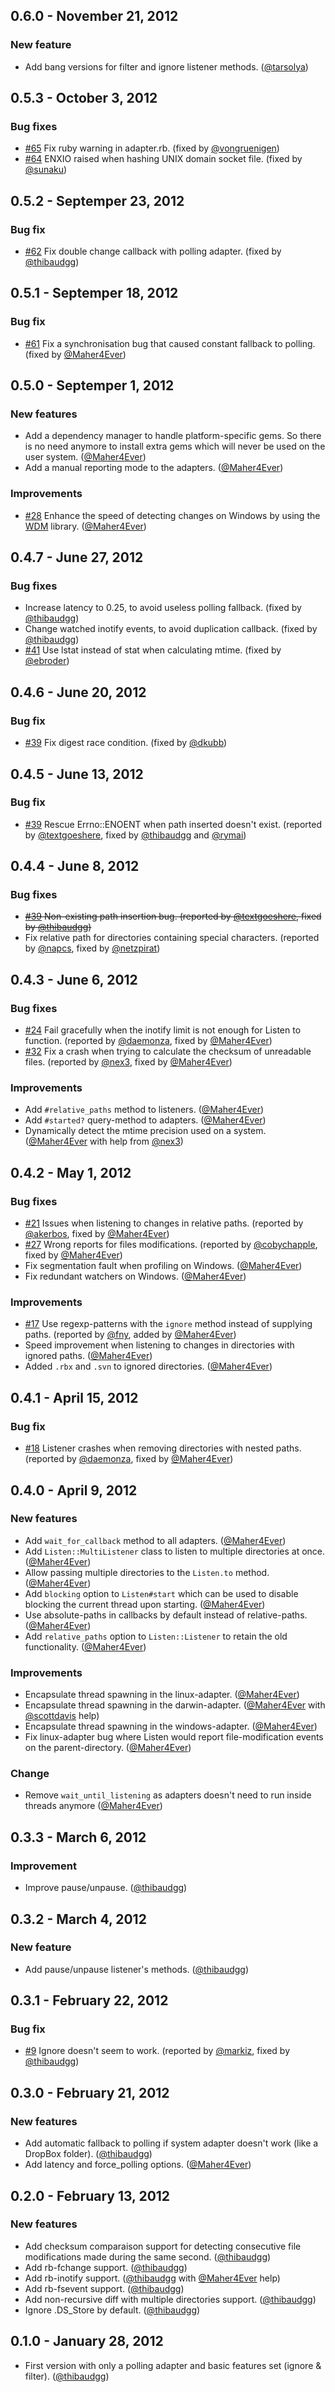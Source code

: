 ## 0.6.0 - November 21, 2012

### New feature

- Add bang versions for filter and ignore listener methods. ([@tarsolya][])

## 0.5.3 - October 3, 2012

### Bug fixes

- [#65] Fix ruby warning in adapter.rb. (fixed by [@vongruenigen][])
- [#64] ENXIO raised when hashing UNIX domain socket file. (fixed by [@sunaku][])

## 0.5.2 - Septemper 23, 2012

### Bug fix

- [#62] Fix double change callback with polling adapter. (fixed by [@thibaudgg][])

## 0.5.1 - Septemper 18, 2012

### Bug fix

- [#61] Fix a synchronisation bug that caused constant fallback to polling. (fixed by [@Maher4Ever][])

## 0.5.0 - Septemper 1, 2012

### New features

- Add a dependency manager to handle platform-specific gems. So there is no need anymore to install
  extra gems which will never be used on the user system. ([@Maher4Ever][])
- Add a manual reporting mode to the adapters. ([@Maher4Ever][])

### Improvements

- [#28] Enhance the speed of detecting changes on Windows by using the [WDM][] library. ([@Maher4Ever][])

## 0.4.7 - June 27, 2012

### Bug fixes

- Increase latency to 0.25, to avoid useless polling fallback. (fixed by [@thibaudgg][])
- Change watched inotify events, to avoid duplication callback. (fixed by [@thibaudgg][])
- [#41](https://github.com/guard/listen/issues/41) Use lstat instead of stat when calculating mtime. (fixed by [@ebroder][])

## 0.4.6 - June 20, 2012

### Bug fix

- [#39](https://github.com/guard/listen/issues/39) Fix digest race condition. (fixed by [@dkubb][])

## 0.4.5 - June 13, 2012

### Bug fix

- [#39](https://github.com/guard/listen/issues/39) Rescue Errno::ENOENT when path inserted doesn't exist. (reported by [@textgoeshere][], fixed by [@thibaudgg][] and [@rymai][])

## 0.4.4 - June 8, 2012

### Bug fixes

- ~~[#39](https://github.com/guard/listen/issues/39) Non-existing path insertion bug. (reported by [@textgoeshere][], fixed by [@thibaudgg][])~~
- Fix relative path for directories containing special characters. (reported by [@napcs][], fixed by [@netzpirat][])

## 0.4.3 - June 6, 2012

### Bug fixes

- [#24](https://github.com/guard/listen/issues/24) Fail gracefully when the inotify limit is not enough for Listen to function. (reported by [@daemonza][], fixed by [@Maher4Ever][])
- [#32](https://github.com/guard/listen/issues/32) Fix a crash when trying to calculate the checksum of unreadable files. (reported by [@nex3][], fixed by [@Maher4Ever][])

### Improvements

- Add `#relative_paths` method to listeners. ([@Maher4Ever][])
- Add `#started?` query-method to adapters. ([@Maher4Ever][])
- Dynamically detect the mtime precision used on a system. ([@Maher4Ever][] with help from [@nex3][])

## 0.4.2 - May 1, 2012

### Bug fixes

- [#21](https://github.com/guard/listen/issues/21) Issues when listening to changes in relative paths. (reported by [@akerbos][], fixed by [@Maher4Ever][])
- [#27](https://github.com/guard/listen/issues/27) Wrong reports for files modifications. (reported by [@cobychapple][], fixed by [@Maher4Ever][])
- Fix segmentation fault when profiling on Windows. ([@Maher4Ever][])
- Fix redundant watchers on Windows. ([@Maher4Ever][])

### Improvements

- [#17](https://github.com/guard/listen/issues/17) Use regexp-patterns with the `ignore` method instead of supplying paths. (reported by [@fny][], added by [@Maher4Ever][])
- Speed improvement when listening to changes in directories with ignored paths. ([@Maher4Ever][])
- Added `.rbx` and `.svn` to ignored directories. ([@Maher4Ever][])

## 0.4.1 - April 15, 2012

### Bug fix

- [#18](https://github.com/guard/listen/issues/18) Listener crashes when removing directories with nested paths. (reported by [@daemonza][], fixed by [@Maher4Ever][])

## 0.4.0 - April 9, 2012

### New features

- Add `wait_for_callback` method to all adapters. ([@Maher4Ever][])
- Add `Listen::MultiListener` class to listen to multiple directories at once. ([@Maher4Ever][])
- Allow passing multiple directories to the `Listen.to` method. ([@Maher4Ever][])
- Add `blocking` option to `Listen#start` which can be used to disable blocking the current thread upon starting. ([@Maher4Ever][])
- Use absolute-paths in callbacks by default instead of relative-paths. ([@Maher4Ever][])
- Add `relative_paths` option to `Listen::Listener` to retain the old functionality. ([@Maher4Ever][])

### Improvements

- Encapsulate thread spawning in the linux-adapter. ([@Maher4Ever][])
- Encapsulate thread spawning in the darwin-adapter. ([@Maher4Ever][] with [@scottdavis][] help)
- Encapsulate thread spawning in the windows-adapter. ([@Maher4Ever][])
- Fix linux-adapter bug where Listen would report file-modification events on the parent-directory. ([@Maher4Ever][])

### Change

- Remove `wait_until_listening` as adapters doesn't need to run inside threads anymore ([@Maher4Ever][])

## 0.3.3 - March 6, 2012

### Improvement

- Improve pause/unpause. ([@thibaudgg][])

## 0.3.2 - March 4, 2012

### New feature

- Add pause/unpause listener's methods. ([@thibaudgg][])

## 0.3.1 - February 22, 2012

### Bug fix

- [#9](https://github.com/guard/listen/issues/9) Ignore doesn't seem to work. (reported by [@markiz][], fixed by [@thibaudgg][])

## 0.3.0 - February 21, 2012

### New features

- Add automatic fallback to polling if system adapter doesn't work (like a DropBox folder). ([@thibaudgg][])
- Add latency and force_polling options. ([@Maher4Ever][])

## 0.2.0 - February 13, 2012

### New features

- Add checksum comparaison support for detecting consecutive file modifications made during the same second. ([@thibaudgg][])
- Add rb-fchange support. ([@thibaudgg][])
- Add rb-inotify support. ([@thibaudgg][] with [@Maher4Ever][] help)
- Add rb-fsevent support. ([@thibaudgg][])
- Add non-recursive diff with multiple directories support. ([@thibaudgg][])
- Ignore .DS_Store by default. ([@thibaudgg][])

## 0.1.0 - January 28, 2012

- First version with only a polling adapter and basic features set (ignore & filter). ([@thibaudgg][])

<!--- The following link definition list is generated by PimpMyChangelog --->
[#9]: https://github.com/guard/listen/issues/9
[#17]: https://github.com/guard/listen/issues/17
[#18]: https://github.com/guard/listen/issues/18
[#21]: https://github.com/guard/listen/issues/21
[#24]: https://github.com/guard/listen/issues/24
[#27]: https://github.com/guard/listen/issues/27
[#28]: https://github.com/guard/listen/issues/28
[#32]: https://github.com/guard/listen/issues/32
[#41]: https://github.com/guard/listen/issues/41
[#61]: https://github.com/guard/listen/issues/61
[#62]: https://github.com/guard/listen/issues/62
[#64]: https://github.com/guard/listen/issues/64
[#65]: https://github.com/guard/listen/issues/65
[@Maher4Ever]: https://github.com/Maher4Ever
[@dkubb]: https://github.com/dkubb
[@ebroder]: https://github.com/ebroder
[@akerbos]: https://github.com/akerbos
[@cobychapple]: https://github.com/cobychapple
[@daemonza]: https://github.com/daemonza
[@fny]: https://github.com/fny
[@markiz]: https://github.com/markiz
[@napcs]: https://github.com/napcs
[@netzpirat]: https://github.com/netzpirat
[@nex3]: https://github.com/nex3
[@rymai]: https://github.com/rymai
[@scottdavis]: https://github.com/scottdavis
[@sunaku]: https://github.com/sunaku
[@textgoeshere]: https://github.com/textgoeshere
[@thibaudgg]: https://github.com/thibaudgg
[@tarsolya]: https://github.com/tarsolya
[@vongruenigen]: https://github.com/vongruenigen
[WDM]: https://github.com/Maher4Ever/wdm
